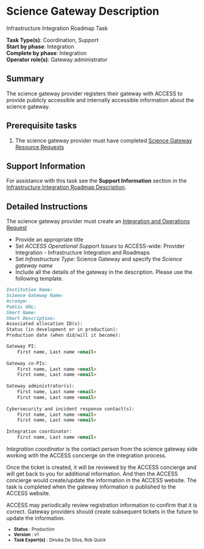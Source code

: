 # Science Gateway Description

Infrastructure Integration Roadmap Task

**Task Type(s)**: Coordination, Support  
**Start by phase**: Integration  
**Complete by phase**: Integration  
**Operator role(s)**: Gateway administrator

## Summary

The science gateway provider registers their gateway with ACCESS to provide publicly accessible and internally 
accessible information about the science gateway.

## Prerequisite tasks

1.  The science gateway provider must have completed [Science Gateway Resource Requests](Science_Gateway_Resource_Requests_v1.md)

## Support Information

For assistance with this task see the **Support Information** section in the [Infrastructure Integration Roadmap Description](https://readthedocs.access-ci.org/projects/integration-roadmaps/en/latest/gateway/ACCESS_Integrated_Science_Gateway_-_Integration_Roadmap_Description.html#support-information).

## Detailed Instructions

The science gateway provider must create an [Integration and Operations Request](https://operations.access-ci.org/open-operations-request)
 - Provide an appropriate title
 - Set *ACCESS Operational Support Issues* to ACCESS-wide: Provider Integration - Infrastructure Integration and Roadmaps 
 - Set *Infrastructure Type:* Science Gateway and specify the *Science gateway name*
 - Include all the details of the gateway in the description. Please use the following template.

```md
Institution Name: 
Science Gateway Name: 
Acronym: 
Public URL: 
Short Name: 
Short Description: 
Associated allocation ID(s): 
Status (in development or in production): 
Production date (when did/will it become): 

Gateway PI: 
    First name, Last name <email>
    
Gateway co-PIs: 
    First name, Last name <email>
    First name, Last name <email>
    
Gateway administrator(s): 
    First name, Last name <email>
    First name, Last name <email>
    
Cybersecurity and incident response contact(s):
    First name, Last name <email>
    First name, Last name <email>
    
Integration coordinator: 
    First name, Last name <email>
```

*Integration coordinator* is the contact person from the science gateway side working with the ACCESS concierge on the 
integration process. 

Once the ticket is created, it will be reviewed by the ACCESS concierge and will get back to you for additional 
information. And then the ACCESS concierge would create/update the information in the ACCESS website. The task is completed 
when the gateway information is published to the ACCESS website.

ACCESS may periodically review registration information to confirm that it is correct. Gateway providers should create 
subsequent tickets in the future to update the information.


<sub>
<ul class="document-meta-data">
    <li><strong>Status</strong> : Production</li>
    <li><strong>Version</strong> : v1</li>
    <li><strong>Task Expert(s)</strong> : Dinuka De Silva, Rob Quick</li>
</ul>
</sub>
<br/>
<br/>
